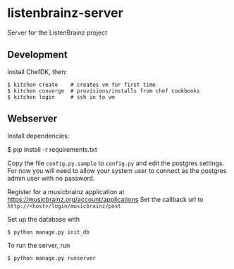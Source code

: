 # listenbrainz-server
Server for the ListenBrainz project

## Development

Install ChefDK, then:

    $ kitchen create    # creates vm for first time
    $ kitchen converge  # provisions/installs from chef cookbooks
    $ kitchen login     # ssh in to vm

## Webserver

Install dependencies:

   $ pip install -r requirements.txt

Copy the file `config.py.sample` to `config.py` and edit the postgres
settings. For now you will need to allow your system user to connect
as the postgres admin user with no password.

Register for a musicbrainz application at 
https://musicbrainz.org/account/applications
Set the callback url to `http://<host>/login/musicbrainz/post`

Set up the database with

    $ python manage.py init_db

To run the server, run

    $ python manage.py runserver
